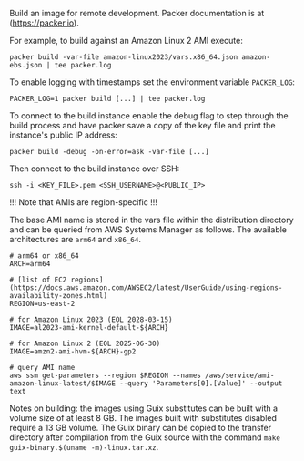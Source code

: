 Build an image for remote development. Packer documentation is at (https://packer.io).

For example, to build against an Amazon Linux 2 AMI execute:

```console
packer build -var-file amazon-linux2023/vars.x86_64.json amazon-ebs.json | tee packer.log
```

To enable logging with timestamps set the environment variable `PACKER_LOG`:

```console
PACKER_LOG=1 packer build [...] | tee packer.log
```

To connect to the build instance enable the debug flag to step through the build process and have
packer save a copy of the key file and print the instance's public IP address:

```console
packer build -debug -on-error=ask -var-file [...]
```

Then connect to the build instance over SSH:
```console
ssh -i <KEY_FILE>.pem <SSH_USERNAME>@<PUBLIC_IP>
```

!!! Note that AMIs are region-specific !!!

The base AMI name is stored in the vars file within the distribution directory and can be queried
from AWS Systems Manager as follows. The available architectures are `arm64` and `x86_64`.

```console
# arm64 or x86_64
ARCH=arm64

# [list of EC2 regions](https://docs.aws.amazon.com/AWSEC2/latest/UserGuide/using-regions-availability-zones.html)
REGION=us-east-2

# for Amazon Linux 2023 (EOL 2028-03-15)
IMAGE=al2023-ami-kernel-default-${ARCH}

# for Amazon Linux 2 (EOL 2025-06-30)
IMAGE=amzn2-ami-hvm-${ARCH}-gp2

# query AMI name
aws ssm get-parameters --region $REGION --names /aws/service/ami-amazon-linux-latest/$IMAGE --query 'Parameters[0].[Value]' --output text
```

Notes on building: the images using Guix substitutes can be built with a volume size of at least
8 GB. The images built with substitutes disabled require a 13 GB volume. The Guix binary can be
copied to the transfer directory after compilation from the Guix source with the command
 `make guix-binary.$(uname -m)-linux.tar.xz`.
